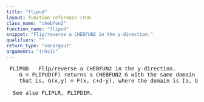 ```yaml
---
title: "flipud"
layout: function-reference-item
class_name: "chebfun2"
function_name: "flipud"
snippet: "Flip/reverse a CHEBFUN2 in the y-direction."
qualifiers: ""
return_type: "varargout"
arguments: "(rhs1)"
---
```


<pre class="help-text"> FLIPUD   Flip/reverse a CHEBFUN2 in the y-direction.
    G = FLIPUD(F) returns a CHEBFUN2 G with the same domain as F but reversed;
    that is, G(x,y) = F(x, c+d-y), where the domain is [a, b, c, d].
 
  See also FLIPLR, FLIPDIM. 
</pre>